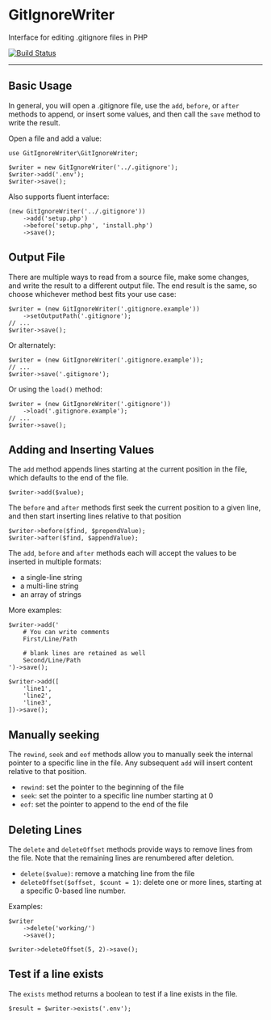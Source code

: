 GitIgnoreWriter
============
Interface for editing .gitignore files in PHP

[![Build Status](https://travis-ci.org/oohology/gitignorewriter.svg?branch=master)](https://travis-ci.org/oohology/gitignorewriter)

----------

Basic Usage
-----
In general, you will open a .gitignore file, use the `add`, `before`, or `after` methods to append, or insert some
values, and then call the `save` method to write the result.

Open a file and add a value:
```
use GitIgnoreWriter\GitIgnoreWriter;

$writer = new GitIgnoreWriter('../.gitignore');
$writer->add('.env');
$writer->save();
```

Also supports fluent interface:
```
(new GitIgnoreWriter('../.gitignore'))
    ->add('setup.php')
    ->before('setup.php', 'install.php')
    ->save();
```

Output File
---------------
There are multiple ways to read from a source file, make some changes, and write the result to a different output file.  The end result is the same, so choose whichever method best fits your use case:
```
$writer = (new GitIgnoreWriter('.gitignore.example'))
	->setOutputPath('.gitignore');
// ...
$writer->save();
```
Or alternately:
```
$writer = (new GitIgnoreWriter('.gitignore.example'));
// ...
$writer->save('.gitignore');
```
Or using the `load()` method:
```
$writer = (new GitIgnoreWriter('.gitignore'))
	->load('.gitignore.example');
// ...
$writer->save();
```

Adding and Inserting Values
-------------
The `add` method appends lines starting at the current position in the file, which defaults to the end of the file.
```
$writer->add($value);
```
The `before` and `after` methods first seek the current position to a given line, and then start inserting lines relative to that position
```
$writer->before($find, $prependValue);
$writer->after($find, $appendValue);
```

The `add`,  `before` and `after` methods each will accept the values to be inserted in multiple formats:

 - a single-line string
 - a multi-line string
 - an array of strings

More examples:
```
$writer->add('
    # You can write comments
    First/Line/Path

    # blank lines are retained as well
    Second/Line/Path
')->save();

$writer->add([
    'line1',
    'line2',
    'line3',
])->save();
```

Manually seeking
-------------
The `rewind`, `seek` and `eof` methods allow you to manually seek the internal pointer
to a specific line in the file. Any subsequent `add` will insert content relative
to that position.

 - `rewind`: set the pointer to the beginning of the file
 - `seek`: set the pointer to a specific line number starting at 0
 - `eof`: set the pointer to append to the end of the file

Deleting Lines
-------------
The `delete` and `deleteOffset` methods provide ways to remove lines from the file. Note that the remaining lines are renumbered after deletion.

 - `delete($value)`: remove a matching line from the file
 - `deleteOffset($offset, $count = 1)`: delete one or more lines, starting at a specific 0-based line number.

Examples:
```
$writer
    ->delete('working/')
    ->save();

$writer->deleteOffset(5, 2)->save();
```

Test if a line exists
--------------------
The `exists` method returns a boolean to test if a line exists in the file.

`$result = $writer->exists('.env');`
